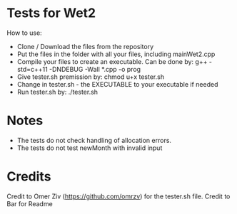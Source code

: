# Tests for Wet2
How to use:
* Clone / Download the files from the repository
* Put the files in the folder with all your files, including mainWet2.cpp
* Compile your files to create an executable. Can be done by: g++ -std=c++11 -DNDEBUG -Wall *.cpp -o prog
* Give tester.sh premission by: chmod u+x tester.sh
* Change in tester.sh - the EXECUTABLE to your executable if needed
* Run tester.sh by: ./tester.sh

# Notes
* The tests do not check handling of allocation errors.
* The tests do not test newMonth with invalid input

# Credits
Credit to Omer Ziv (https://github.com/omrzv) for the tester.sh file.
Credit to Bar for Readme
